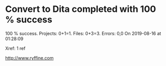 # Convert to Dita  completed with 100 % success

100 % success. Projects: 0+1=1.  Files: 0+3=3. Errors: 0,0  On 2019-08-16 at 01:28:09

Xref: 1 ref



http://www.ryffine.com
